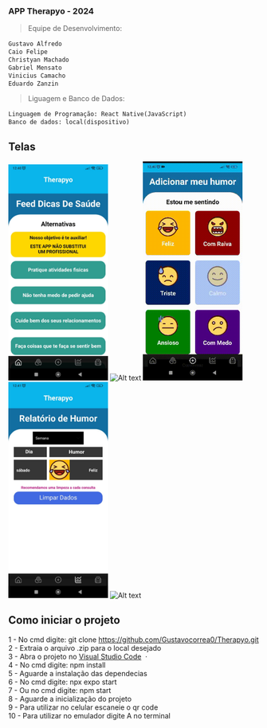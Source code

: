 ### APP Therapyo - 2024

> Equipe de Desenvolvimento:

    Gustavo Alfredo
    Caio Felipe
    Christyan Machado
    Gabriel Mensato
    Vinicius Camacho
    Eduardo Zanzin

> Liguagem e Banco de Dados:

    Linguagem de Programação: React Native(JavaScript)
    Banco de dados: local(dispositivo)

## Telas

<img src="./img-telas-therapyo/tela-1.jpeg" alt="Alt text" width="200"/> <img src="./img-telas-therapyo/tela-2.gif" alt="Alt text" width="200"/>
<img src="./img-telas-therapyo/tela-3.gif" alt="Alt text" width="200"/> <img src="./img-telas-therapyo/tela-4.jpeg" alt="Alt text" width="200"/>
<img src="./img-telas-therapyo/tela-5.gif" alt="Alt text" width="200"/>

## Como iniciar o projeto

1 - No cmd digite: git clone https://github.com/Gustavocorrea0/Therapyo.git<br>
2 - Extraia o arquivo .zip para o local desejado<br>
3 - Abra o projeto no [Visual Studio Code](https://code.visualstudio.com/) &nbsp;&middot;&nbsp;<br>
4 - No cmd digite: npm install<br>
5 - Aguarde a instalação das dependecias<br>
6 - No cmd digite: npx expo start<br>
7 - Ou no cmd digite: npm start<br>
8 - Aguarde a inicialização do projeto<br>
9 - Para utilizar no celular escaneie o qr code<br>
10 - Para utilizar no emulador digite A no terminal<br>

